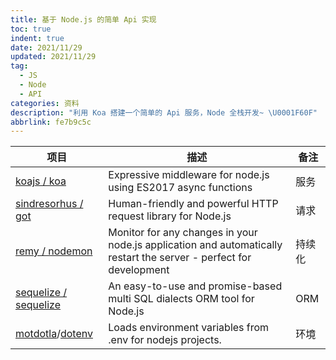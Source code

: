 ```yaml
---
title: 基于 Node.js 的简单 Api 实现
toc: true
indent: true
date: 2021/11/29
updated: 2021/11/29
tag:
  - JS
  - Node
  - API
categories: 资料
description: "利用 Koa 搭建一个简单的 Api 服务，Node 全栈开发~ \U0001F60F"
abbrlink: fe7b9c5c
---
```


| 项目                                                         | 描述                                                         | 备注   |
| ------------------------------------------------------------ | ------------------------------------------------------------ | ------ |
| [koajs / koa](https://github.com/koajs/koa)                  | Expressive middleware for node.js using ES2017 async functions | 服务   |
| [sindresorhus / got](https://github.com/sindresorhus/got)    | Human-friendly and powerful HTTP request library for Node.js | 请求   |
| [remy / nodemon](https://github.com/remy/nodemon)            | Monitor for any changes in your node.js application and automatically restart the server - perfect for development | 持续化 |
| [sequelize / sequelize](https://github.com/sequelize/sequelize) | An easy-to-use and promise-based multi SQL dialects ORM tool for Node.js | ORM    |
| [motdotla](https://github.com/motdotla)/[dotenv](https://github.com/motdotla/dotenv) | Loads environment variables from .env for nodejs projects.   | 环境   |
